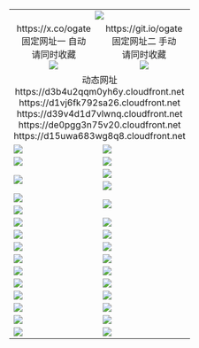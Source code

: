 ﻿<table>
  <tr><td colspan=2 align=center><img src="https://d15uwa683wg8q8.cloudfront.net/Up/oGate.jpg" /></td></tr>
  <tr>
    <td align=center>https://x.co/ogate<br>固定网址一 自动<br>请同时收藏<br><img src="https://d15uwa683wg8q8.cloudfront.net/Up/0WMGD1.png" /></td>
    <td align=center>https://git.io/ogate<br>固定网址二 手动<br>请同时收藏<br><img src="https://d15uwa683wg8q8.cloudfront.net/Up/0WMGD2.png" /></td>
  </tr>
  <tr><td colspan=2 align=center>动态网址
<br>https://d3b4u2qqm0yh6y.cloudfront.net
<br>https://d1vj6fk792sa26.cloudfront.net
<br>https://d39v4d1d7vlwnq.cloudfront.net
<br>https://de0pgg3n75v20.cloudfront.net
<br>https://d15uwa683wg8q8.cloudfront.net
    </td>
  </tr>
  <tr>
    <td><a href="https://d15uwa683wg8q8.cloudfront.net/oNote.aspx?id=oGate&from=github" target="_blank"><img src="https://d15uwa683wg8q8.cloudfront.net/Up/0WCYQ.jpg" /></a></td>
    <td><a href="https://d15uwa683wg8q8.cloudfront.net/oNote.aspx?id=oNote&from=github" target="_blank"><img src="https://d15uwa683wg8q8.cloudfront.net/Up/0WZBM0.jpg" /></a></td>
  </tr>
  <tr>
    <td><a href="https://d15uwa683wg8q8.cloudfront.net/ogDY.aspx?from=github" target="_blank"><img src="https://d15uwa683wg8q8.cloudfront.net/Up/DY.jpg"/></a></td>
    <td><a href="https://d15uwa683wg8q8.cloudfront.net/ogST.aspx?from=github" target="_blank"><img src="https://d15uwa683wg8q8.cloudfront.net/Up/ST.jpg"/></a></td>
  </tr>
  <tr>
    <td rowspan=2><a href="https://d15uwa683wg8q8.cloudfront.net/ogUP.aspx?name=WJ.mp4&from=github" target="_blank"><img src="https://d15uwa683wg8q8.cloudfront.net/Up/WJ.jpg" /></a></td>
    <td><a href="https://d15uwa683wg8q8.cloudfront.net/ogUP.aspx?name=DKC.mp4&count=17&from=github" target="_blank"><img src="https://d15uwa683wg8q8.cloudfront.net/Up/DKC.jpg" /></a></td> 
  </tr>
  <tr>
    <td><a href="https://d15uwa683wg8q8.cloudfront.net/ogUP.aspx?name=LRWS.mp4&count=6B:13,5A:10,5B:35,4A:14,4B:19,3A:10,3B:26,2A:16,2B:21,1A:23,1B:29&from=github" target="_blank"><img src="https://d15uwa683wg8q8.cloudfront.net/Up/LRWS.jpg" /></a></td>
  </tr>
  <tr>
    <td><a href="https://d15uwa683wg8q8.cloudfront.net/ogUP.aspx?name=JQR.mp4&count=2&from=github" target="_blank"><img src="https://d15uwa683wg8q8.cloudfront.net/Up/JQR.jpg" /></a></td>   
    <td rowspan=2><a href="https://d15uwa683wg8q8.cloudfront.net/ogUP.aspx?name=JP.mp4&count=9&from=github" target="_blank"><img src="https://d15uwa683wg8q8.cloudfront.net/Up/JP.jpg" /></td>
  </tr>
  <tr>
    <td><a href="https://d15uwa683wg8q8.cloudfront.net/ogUP.aspx?name=ZSJ.mp4&count=16&from=github" target="_blank"><img src="https://d15uwa683wg8q8.cloudfront.net/Up/ZSJ.jpg" /></a></td>
  </tr>
  <tr>
    <td><a href="https://d15uwa683wg8q8.cloudfront.net/ogUP.aspx?name=SSZJ.mp4&count=7&current=2&from=github" target="_blank"><img src="https://d15uwa683wg8q8.cloudfront.net/Up/SSZJ.jpg" /></a></td>
    <td><a href="https://d15uwa683wg8q8.cloudfront.net/ogUP.aspx?name=WH.mp4&from=github" target="_blank"><img src="https://d15uwa683wg8q8.cloudfront.net/Up/WH.jpg" /></a></td>
  </tr>
  <tr>
    <td><a href="https://d15uwa683wg8q8.cloudfront.net/ogUP.aspx?name=MHS.mp4&from=github" target="_blank"><img src="https://d15uwa683wg8q8.cloudfront.net/Up/MHS.jpg" /></a></td>
    <td><a href="https://d15uwa683wg8q8.cloudfront.net/ogUP.aspx?name=XTFY.mp4&count=24&from=github" target="_blank"><img src="https://d15uwa683wg8q8.cloudfront.net/Up/XTFY.jpg" /></a></td>
  </tr>
  <tr>
    <td><a href="https://d15uwa683wg8q8.cloudfront.net/ogUP.aspx?name=4SQQ.mp4&count=06:2,05:20&current=06:2&from=github" target="_blank"><img src="https://d15uwa683wg8q8.cloudfront.net/Up/4SQQ0.jpg" /></a></td>
    <td><a href="https://d15uwa683wg8q8.cloudfront.net/ogUP.aspx?name=4SHQ.mp4&count=06:2,05:29&current=06:2&from=github" target="_blank"><img src="https://d15uwa683wg8q8.cloudfront.net/Up/4SHQ0.jpg" /></a></td>
  </tr>
  <tr>
    <td><a href="https://d15uwa683wg8q8.cloudfront.net/ogUP.aspx?name=4SZG.mp4&count=05:22,04:22&current=05:20&from=github" target="_blank"><img src="https://d15uwa683wg8q8.cloudfront.net/Up/4SZG0.jpg" /></a></td>
    <td><a href="https://d15uwa683wg8q8.cloudfront.net/ogUP.aspx?name=4SDJ.mp4&count=06:2,05:48,04:52&current=06:1&from=github" target="_blank"><img src="https://d15uwa683wg8q8.cloudfront.net/Up/4SDJ0.jpg" /></a></td>
  </tr>
  <tr>
    <td><a href="https://d15uwa683wg8q8.cloudfront.net/onUP.aspx?name=https://d3r9vf059h4454.cloudfront.net/603&from=github" target="_blank"><img src="https://d15uwa683wg8q8.cloudfront.net/Up/0DTW.jpg"/></a></td>
    <td><a href="https://d15uwa683wg8q8.cloudfront.net/onUP.aspx?name=https://d2tyo2h9ydw5hf.cloudfront.net/acenter/&from=github" target="_blank"><img src="https://d15uwa683wg8q8.cloudfront.net/Up/0TDW.jpg" /></a></td>
  </tr>
  <tr>
    <td><a href="https://d15uwa683wg8q8.cloudfront.net/onUP.aspx?name=https://d2r8g7swm7yriq.cloudfront.net/gb/nsc413.htm&from=github" target="_blank"><img src="https://d15uwa683wg8q8.cloudfront.net/Up/0DJY.jpg" /></a></td>
    <td><a href="https://d15uwa683wg8q8.cloudfront.net/onUP.aspx?name=https://dgyo0jey7vwa5.cloudfront.net/xtr/gb/prog204.html&from=github" target="_blank"><img src="https://d15uwa683wg8q8.cloudfront.net/Up/0XTR.jpg" /></a></td>
  </tr>
  <tr>
    <td><a href="https://d15uwa683wg8q8.cloudfront.net/onUP.aspx?name=https://d1o6sqws00r7ay.cloudfront.net&from=github" target="_blank"><img src="https://d15uwa683wg8q8.cloudfront.net/Up/0MHW.jpg" /></a></td>
    <td><a href="https://d15uwa683wg8q8.cloudfront.net/onUP.aspx?name=https://d38z1xzg5vtneh.cloudfront.net&from=github" target="_blank"><img src="https://d15uwa683wg8q8.cloudfront.net/Up/0ZJW.jpg" /></a></td>
  </tr>
  <tr>
    <td><a href="https://d15uwa683wg8q8.cloudfront.net/ogUP.aspx?name=FG.zip&from=github" target="_blank"><img src="https://d15uwa683wg8q8.cloudfront.net/Up/FG.jpg" /></a></td>
    <td><a href="https://d15uwa683wg8q8.cloudfront.net/ogUP.aspx?name=FGA.apk&from=github" target="_blank"><img src="https://d15uwa683wg8q8.cloudfront.net/Up/FGA.jpg" /></a></td>
  </tr>
  <tr>
    <td><a href="https://d15uwa683wg8q8.cloudfront.net/ogUP.aspx?name=U.zip&from=github" target="_blank"><img src="https://d15uwa683wg8q8.cloudfront.net/Up/U.jpg" /></a></td>
    <td><a href="https://d15uwa683wg8q8.cloudfront.net/ogUP.aspx?name=UA.apk&from=github" target="_blank"><img src="https://d15uwa683wg8q8.cloudfront.net/Up/UA.jpg" /></a></td>
  </tr>
  <tr>
    <td><a href="https://d15uwa683wg8q8.cloudfront.net/ogUP.aspx?name=0iPPOTV.zip&from=github" target="_blank"><img src="https://d15uwa683wg8q8.cloudfront.net/Up/0iPPOTV.jpg" /></a></td>
    <td><a href="https://d15uwa683wg8q8.cloudfront.net/ogUP.aspx?name=0iNTD.apk&from=github" target="_blank"><img src="https://d15uwa683wg8q8.cloudfront.net/Up/0iNTD.jpg" /></a></td>
  </tr>
</table>

